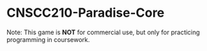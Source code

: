 # CNSCC210-Paradise-Core
Note: This game is **NOT** for commercial use, but only for practicing programming in coursework.
